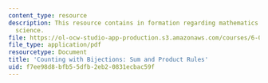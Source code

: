 ```yaml
---
content_type: resource
description: This resource contains in formation regarding mathematics for computer
  science.
file: https://ol-ocw-studio-app-production.s3.amazonaws.com/courses/6-042j-mathematics-for-computer-science-spring-2015/f7ee98d8bfb55dfb2eb20831ecbac59f_MIT6_042JS16_SumProduct.pdf
file_type: application/pdf
resourcetype: Document
title: 'Counting with Bijections: Sum and Product Rules'
uid: f7ee98d8-bfb5-5dfb-2eb2-0831ecbac59f
---
```

